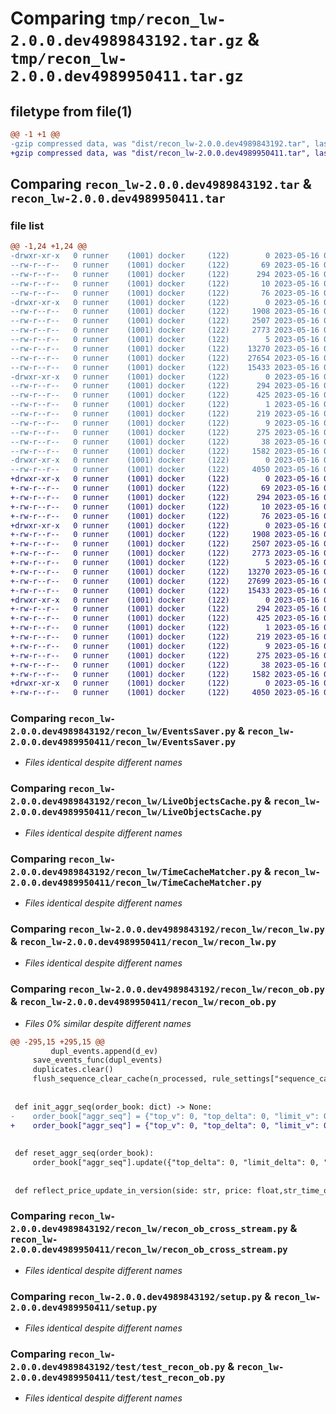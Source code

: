 # Comparing `tmp/recon_lw-2.0.0.dev4989843192.tar.gz` & `tmp/recon_lw-2.0.0.dev4989950411.tar.gz`

## filetype from file(1)

```diff
@@ -1 +1 @@
-gzip compressed data, was "dist/recon_lw-2.0.0.dev4989843192.tar", last modified: Tue May 16 08:52:43 2023, max compression
+gzip compressed data, was "dist/recon_lw-2.0.0.dev4989950411.tar", last modified: Tue May 16 09:03:45 2023, max compression
```

## Comparing `recon_lw-2.0.0.dev4989843192.tar` & `recon_lw-2.0.0.dev4989950411.tar`

### file list

```diff
@@ -1,24 +1,24 @@
-drwxr-xr-x   0 runner    (1001) docker     (122)        0 2023-05-16 08:52:43.000000 recon_lw-2.0.0.dev4989843192/
--rw-r--r--   0 runner    (1001) docker     (122)       69 2023-05-16 08:52:11.000000 recon_lw-2.0.0.dev4989843192/MANIFEST.in
--rw-r--r--   0 runner    (1001) docker     (122)      294 2023-05-16 08:52:43.000000 recon_lw-2.0.0.dev4989843192/PKG-INFO
--rw-r--r--   0 runner    (1001) docker     (122)       10 2023-05-16 08:52:11.000000 recon_lw-2.0.0.dev4989843192/README.md
--rw-r--r--   0 runner    (1001) docker     (122)       76 2023-05-16 08:52:19.000000 recon_lw-2.0.0.dev4989843192/package_info.json
-drwxr-xr-x   0 runner    (1001) docker     (122)        0 2023-05-16 08:52:43.000000 recon_lw-2.0.0.dev4989843192/recon_lw/
--rw-r--r--   0 runner    (1001) docker     (122)     1908 2023-05-16 08:52:11.000000 recon_lw-2.0.0.dev4989843192/recon_lw/EventsSaver.py
--rw-r--r--   0 runner    (1001) docker     (122)     2507 2023-05-16 08:52:11.000000 recon_lw-2.0.0.dev4989843192/recon_lw/LiveObjectsCache.py
--rw-r--r--   0 runner    (1001) docker     (122)     2773 2023-05-16 08:52:11.000000 recon_lw-2.0.0.dev4989843192/recon_lw/TimeCacheMatcher.py
--rw-r--r--   0 runner    (1001) docker     (122)        5 2023-05-16 08:52:11.000000 recon_lw-2.0.0.dev4989843192/recon_lw/__init__.py
--rw-r--r--   0 runner    (1001) docker     (122)    13270 2023-05-16 08:52:11.000000 recon_lw-2.0.0.dev4989843192/recon_lw/recon_lw.py
--rw-r--r--   0 runner    (1001) docker     (122)    27654 2023-05-16 08:52:11.000000 recon_lw-2.0.0.dev4989843192/recon_lw/recon_ob.py
--rw-r--r--   0 runner    (1001) docker     (122)    15433 2023-05-16 08:52:11.000000 recon_lw-2.0.0.dev4989843192/recon_lw/recon_ob_cross_stream.py
-drwxr-xr-x   0 runner    (1001) docker     (122)        0 2023-05-16 08:52:43.000000 recon_lw-2.0.0.dev4989843192/recon_lw.egg-info/
--rw-r--r--   0 runner    (1001) docker     (122)      294 2023-05-16 08:52:43.000000 recon_lw-2.0.0.dev4989843192/recon_lw.egg-info/PKG-INFO
--rw-r--r--   0 runner    (1001) docker     (122)      425 2023-05-16 08:52:43.000000 recon_lw-2.0.0.dev4989843192/recon_lw.egg-info/SOURCES.txt
--rw-r--r--   0 runner    (1001) docker     (122)        1 2023-05-16 08:52:43.000000 recon_lw-2.0.0.dev4989843192/recon_lw.egg-info/dependency_links.txt
--rw-r--r--   0 runner    (1001) docker     (122)      219 2023-05-16 08:52:43.000000 recon_lw-2.0.0.dev4989843192/recon_lw.egg-info/requires.txt
--rw-r--r--   0 runner    (1001) docker     (122)        9 2023-05-16 08:52:43.000000 recon_lw-2.0.0.dev4989843192/recon_lw.egg-info/top_level.txt
--rw-r--r--   0 runner    (1001) docker     (122)      275 2023-05-16 08:52:11.000000 recon_lw-2.0.0.dev4989843192/requirements.txt
--rw-r--r--   0 runner    (1001) docker     (122)       38 2023-05-16 08:52:43.000000 recon_lw-2.0.0.dev4989843192/setup.cfg
--rw-r--r--   0 runner    (1001) docker     (122)     1582 2023-05-16 08:52:11.000000 recon_lw-2.0.0.dev4989843192/setup.py
-drwxr-xr-x   0 runner    (1001) docker     (122)        0 2023-05-16 08:52:43.000000 recon_lw-2.0.0.dev4989843192/test/
--rw-r--r--   0 runner    (1001) docker     (122)     4050 2023-05-16 08:52:11.000000 recon_lw-2.0.0.dev4989843192/test/test_recon_ob.py
+drwxr-xr-x   0 runner    (1001) docker     (122)        0 2023-05-16 09:03:45.000000 recon_lw-2.0.0.dev4989950411/
+-rw-r--r--   0 runner    (1001) docker     (122)       69 2023-05-16 09:03:19.000000 recon_lw-2.0.0.dev4989950411/MANIFEST.in
+-rw-r--r--   0 runner    (1001) docker     (122)      294 2023-05-16 09:03:45.000000 recon_lw-2.0.0.dev4989950411/PKG-INFO
+-rw-r--r--   0 runner    (1001) docker     (122)       10 2023-05-16 09:03:19.000000 recon_lw-2.0.0.dev4989950411/README.md
+-rw-r--r--   0 runner    (1001) docker     (122)       76 2023-05-16 09:03:25.000000 recon_lw-2.0.0.dev4989950411/package_info.json
+drwxr-xr-x   0 runner    (1001) docker     (122)        0 2023-05-16 09:03:45.000000 recon_lw-2.0.0.dev4989950411/recon_lw/
+-rw-r--r--   0 runner    (1001) docker     (122)     1908 2023-05-16 09:03:19.000000 recon_lw-2.0.0.dev4989950411/recon_lw/EventsSaver.py
+-rw-r--r--   0 runner    (1001) docker     (122)     2507 2023-05-16 09:03:19.000000 recon_lw-2.0.0.dev4989950411/recon_lw/LiveObjectsCache.py
+-rw-r--r--   0 runner    (1001) docker     (122)     2773 2023-05-16 09:03:19.000000 recon_lw-2.0.0.dev4989950411/recon_lw/TimeCacheMatcher.py
+-rw-r--r--   0 runner    (1001) docker     (122)        5 2023-05-16 09:03:19.000000 recon_lw-2.0.0.dev4989950411/recon_lw/__init__.py
+-rw-r--r--   0 runner    (1001) docker     (122)    13270 2023-05-16 09:03:19.000000 recon_lw-2.0.0.dev4989950411/recon_lw/recon_lw.py
+-rw-r--r--   0 runner    (1001) docker     (122)    27699 2023-05-16 09:03:19.000000 recon_lw-2.0.0.dev4989950411/recon_lw/recon_ob.py
+-rw-r--r--   0 runner    (1001) docker     (122)    15433 2023-05-16 09:03:19.000000 recon_lw-2.0.0.dev4989950411/recon_lw/recon_ob_cross_stream.py
+drwxr-xr-x   0 runner    (1001) docker     (122)        0 2023-05-16 09:03:45.000000 recon_lw-2.0.0.dev4989950411/recon_lw.egg-info/
+-rw-r--r--   0 runner    (1001) docker     (122)      294 2023-05-16 09:03:45.000000 recon_lw-2.0.0.dev4989950411/recon_lw.egg-info/PKG-INFO
+-rw-r--r--   0 runner    (1001) docker     (122)      425 2023-05-16 09:03:45.000000 recon_lw-2.0.0.dev4989950411/recon_lw.egg-info/SOURCES.txt
+-rw-r--r--   0 runner    (1001) docker     (122)        1 2023-05-16 09:03:45.000000 recon_lw-2.0.0.dev4989950411/recon_lw.egg-info/dependency_links.txt
+-rw-r--r--   0 runner    (1001) docker     (122)      219 2023-05-16 09:03:45.000000 recon_lw-2.0.0.dev4989950411/recon_lw.egg-info/requires.txt
+-rw-r--r--   0 runner    (1001) docker     (122)        9 2023-05-16 09:03:45.000000 recon_lw-2.0.0.dev4989950411/recon_lw.egg-info/top_level.txt
+-rw-r--r--   0 runner    (1001) docker     (122)      275 2023-05-16 09:03:19.000000 recon_lw-2.0.0.dev4989950411/requirements.txt
+-rw-r--r--   0 runner    (1001) docker     (122)       38 2023-05-16 09:03:45.000000 recon_lw-2.0.0.dev4989950411/setup.cfg
+-rw-r--r--   0 runner    (1001) docker     (122)     1582 2023-05-16 09:03:19.000000 recon_lw-2.0.0.dev4989950411/setup.py
+drwxr-xr-x   0 runner    (1001) docker     (122)        0 2023-05-16 09:03:45.000000 recon_lw-2.0.0.dev4989950411/test/
+-rw-r--r--   0 runner    (1001) docker     (122)     4050 2023-05-16 09:03:19.000000 recon_lw-2.0.0.dev4989950411/test/test_recon_ob.py
```

### Comparing `recon_lw-2.0.0.dev4989843192/recon_lw/EventsSaver.py` & `recon_lw-2.0.0.dev4989950411/recon_lw/EventsSaver.py`

 * *Files identical despite different names*

### Comparing `recon_lw-2.0.0.dev4989843192/recon_lw/LiveObjectsCache.py` & `recon_lw-2.0.0.dev4989950411/recon_lw/LiveObjectsCache.py`

 * *Files identical despite different names*

### Comparing `recon_lw-2.0.0.dev4989843192/recon_lw/TimeCacheMatcher.py` & `recon_lw-2.0.0.dev4989950411/recon_lw/TimeCacheMatcher.py`

 * *Files identical despite different names*

### Comparing `recon_lw-2.0.0.dev4989843192/recon_lw/recon_lw.py` & `recon_lw-2.0.0.dev4989950411/recon_lw/recon_lw.py`

 * *Files identical despite different names*

### Comparing `recon_lw-2.0.0.dev4989843192/recon_lw/recon_ob.py` & `recon_lw-2.0.0.dev4989950411/recon_lw/recon_ob.py`

 * *Files 0% similar despite different names*

```diff
@@ -295,15 +295,15 @@
         dupl_events.append(d_ev)
     save_events_func(dupl_events)
     duplicates.clear()
     flush_sequence_clear_cache(n_processed, rule_settings["sequence_cache"])
 
 
 def init_aggr_seq(order_book: dict) -> None:
-    order_book["aggr_seq"] = {"top_v": 0, "top_delta": 0, "limit_v": 0, "limit_delta": 0, "limit_v2" : 0, "top_v2" : 0}
+    order_book["aggr_seq"] = {"top_v": 0, "top_delta": 0, "limit_v": 0, "limit_delta": 0, "limit_v2" : 0, "top_v2" : 0, "affected_side": "na", "affected_level": -1}
 
 
 def reset_aggr_seq(order_book):
     order_book["aggr_seq"].update({"top_delta": 0, "limit_delta": 0, "affected_side": "na", "affected_level": -1})
 
 
 def reflect_price_update_in_version(side: str, price: float,str_time_of_event,order_book: dict):
```

### Comparing `recon_lw-2.0.0.dev4989843192/recon_lw/recon_ob_cross_stream.py` & `recon_lw-2.0.0.dev4989950411/recon_lw/recon_ob_cross_stream.py`

 * *Files identical despite different names*

### Comparing `recon_lw-2.0.0.dev4989843192/setup.py` & `recon_lw-2.0.0.dev4989950411/setup.py`

 * *Files identical despite different names*

### Comparing `recon_lw-2.0.0.dev4989843192/test/test_recon_ob.py` & `recon_lw-2.0.0.dev4989950411/test/test_recon_ob.py`

 * *Files identical despite different names*

